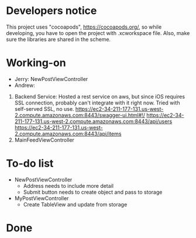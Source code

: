 # Developers notice
This project uses "cocoapods", https://cocoapods.org/, so while developing, you have to open the project with .xcworkspace file. Also, make sure the libraries are shared in the scheme. 

# Working-on
- Jerry: NewPostViewController
- Andrew:
1. Backend Service: Hosted a rest service on aws, but since iOS requires SSL connection, probably can't integrate with it right now. Tried with self-served SSL, no use.
https://ec2-34-211-177-131.us-west-2.compute.amazonaws.com:8443/swagger-ui.html#!/
https://ec2-34-211-177-131.us-west-2.compute.amazonaws.com:8443/api/users
https://ec2-34-211-177-131.us-west-2.compute.amazonaws.com:8443/api/items
2. MainFeedViewController

# To-do list
- NewPostViewController
    - Address needs to include more detail
    - Submit button needs to create object and pass to storage
- MyPostViewController
    - Create TableView and update from storage

# Done
